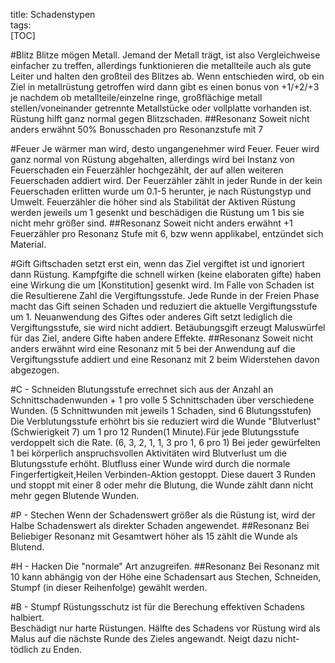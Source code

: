 title: Schadenstypen  
tags:   
[TOC]

#Blitz
Blitze mögen Metall. Jemand der Metall trägt, ist also Vergleichweise einfacher zu treffen, allerdings funktionieren die metallteile auch als gute Leiter und halten den großteil des Blitzes ab. Wenn entschieden wird, ob ein Ziel in metallrüstung getroffen wird dann gibt es einen bonus von +1/+2/+3 je nachdem ob metallteile/einzelne ringe, großflächige metall stellen/voneinander getrennte Metallstücke oder vollplatte vorhanden ist. Rüstung hilft ganz normal gegen Blitzschaden.
##Resonanz
Soweit nicht anders erwähnt 50% Bonusschaden pro Resonanzstufe mit 7

#Feuer
Je wärmer man wird, desto ungangenehmer wird Feuer.
Feuer wird ganz normal von Rüstung abgehalten, allerdings wird bei Instanz von Feuerschaden ein Feuerzähler hochgezählt, der auf allen weiteren Feuerschaden addiert wird. 
Der Feuerzähler zählt in jeder Runde in der kein Feuerschaden erlitten wurde um 0.1-5 herunter, je nach Rüstungstyp und Umwelt. 
Feuerzähler die höher sind als Stabilität der Aktiven Rüstung werden jeweils um 1 gesenkt und beschädigen die Rüstung um 1 bis sie nicht mehr größer sind.
##Resonanz
Soweit nicht anders erwähnt +1 Feuerzähler pro Resonanz Stufe mit 6, bzw wenn applikabel, entzündet sich Material.

#Gift
Giftschaden setzt erst ein, wenn das Ziel vergiftet ist und ignoriert dann Rüstung. Kampfgifte die schnell wirken (keine elaboraten gifte)
haben eine Wirkung die um [Konstitution] gesenkt wird. Im Falle von Schaden ist die Resultierene Zahl die Vergiftungsstufe. Jede Runde in der Freien Phase macht das Gift seinen Schaden und reduziert die aktuelle Vergiftungsstufe um 1. Neuanwendung des Giftes oder anderes Gift setzt lediglich die Vergiftungsstufe, sie wird nicht addiert. Betäubungsgift erzeugt Maluswürfel für das Ziel, andere Gifte haben andere Effekte.
##Resonanz
Soweit nicht anders erwähnt wird eine Resonanz mit 5 bei der Anwendung auf die Vergiftungsstufe addiert und eine Resonanz mit 2 beim Widerstehen davon abgezogen.


#C - Schneiden
Blutungsstufe errechnet sich aus der Anzahl an Schnittschadenwunden + 1 pro volle 5 Schnittschaden über verschiedene Wunden.
(5 Schnittwunden mit jeweils 1 Schaden, sind 6 Blutungsstufen)
Die Verblutungsstufe erhöhrt bis sie reduziert wird die Wunde "Blutverlust" (Schwierigkeit 7) um 1 pro 12 Runden(1 Minute).Für jede Blutungsstufe verdoppelt sich die Rate. (6, 3, 2, 1, 1, 3 pro 1, 6 pro 1)
Bei jeder gewürfelten 1 bei körperlich anspruchsvollen Aktivitäten wird Blutverlust um die Blutungsstufe erhöht.
Blutfluss einer Wunde wird durch die normale Fingerfertigkeit,Heilen Verbinden-Aktion gestoppt. Diese dauert 3 Runden und stoppt mit einer 8 oder mehr die Blutung, die Wunde zählt dann nicht mehr gegen Blutende Wunden. 

#P - Stechen
Wenn der Schadenswert größer als die Rüstung ist, wird der Halbe Schadenswert als direkter Schaden angewendet.
##Resonanz 
Bei Beliebiger Resonanz mit Gesamtwert höher als 15 zählt die Wunde als Blutend.
 
#H - Hacken
Die "normale" Art anzugreifen. 
##Resonanz
Bei Resonanz mit 10 kann abhängig von der Höhe eine Schadensart aus Stechen, Schneiden, Stumpf (in dieser Reihenfolge) gewählt werden.

#B - Stumpf
Rüstungsschutz ist für die Berechung effektiven Schadens halbiert.  
Beschädigt nur harte Rüstungen. 
Hälfte des Schadens vor Rüstung wird als Malus auf die nächste Runde des Zieles angewandt.
Neigt dazu nicht-tödlich zu Enden.